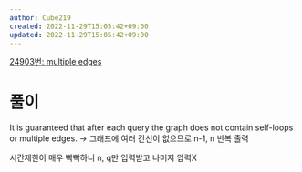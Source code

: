```yaml
---
author: Cube219
created: 2022-11-29T15:05:42+09:00
updated: 2022-11-29T15:05:42+09:00
---
```


[24903번: multiple edges](https://www.acmicpc.net/problem/24903)

# 풀이

It is guaranteed that after each query the graph does not contain self-loops or multiple edges. -> 그래프에 여러 간선이 없으므로 n-1, n 반복 출력

시간제한이 매우 빡빡하니 n, q만 입력받고 나머지 입력X
